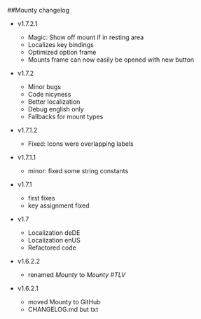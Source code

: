 ##Mounty changelog

- v1.7.2.1

  - Magic: Show off mount if in resting area
  - Localizes key bindings
  - Optimized option frame
  - Mounts frame can now easily be opened with new button

- v1.7.2

  - Minor bugs
  - Code nicyness
  - Better localization
  - Debug english only
  - Fallbacks for mount types

- v1.7.1.2

  - Fixed: Icons were overlapping labels

- v1.7.1.1

  - minor: fixed some string constants

- v1.7.1

  - first fixes
  - key assignment fixed

- v1.7

  - Localization deDE
  - Localization enUS
  - Refactored code

- v1.6.2.2

  - renamed _Mounty_ to _Mounty #TLV_

- v1.6.2.1

  - moved Mounty to GitHub
  - CHANGELOG.md but txt